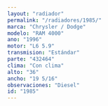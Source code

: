 ```yaml
---
layout: "radiador"
permalink: "/radiadores/1985/"
marca: "Chrysler / Dodge"
modelo: "RAM 4000"
ano: "1996"
motor: "L6 5.9"
transmision: "Estándar"
parte: "432464"
clima: "Con clima"
alto: "36"
ancho: "19 5/16"
observaciones: "Diesel"
id: "1985"
---
```


